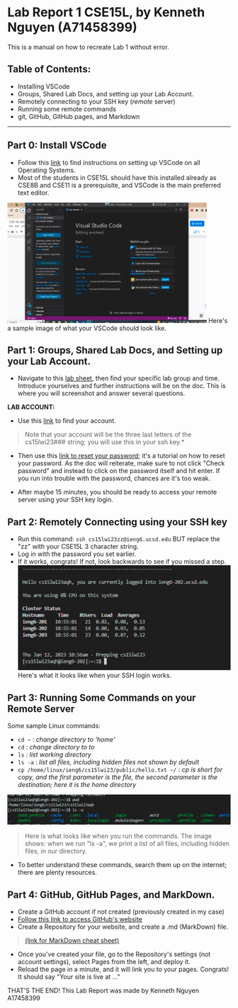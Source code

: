 # Lab Report 1 CSE15L, by Kenneth Nguyen (A71458399)
This is a manual on how to recreate Lab 1 without error.
## Table of Contents:
- Installing VSCode
- Groups, Shared Lab Docs, and setting up your Lab Account.
- Remotely connecting to your SSH key (*remote* server)
- Running some remote commands
- git, GitHub, GitHub pages, and Markdown

---

## Part 0: Install VSCode
* Follow this [link](https://code.visualstudio.com/) to find instructions on setting up VSCode on all Operating Systems. 
* Most of the students in CSE15L should have this installed already as CSE8B and CSE11 is a prerequisite, and VSCode is the main preferred text editor. 

![Image](vscodeSS.jpg)
Here's a sample image of what your VSCode should look like.

## Part 1: Groups, Shared Lab Docs, and Setting up your Lab Account.
* Navigate to this [lab sheet](https://docs.google.com/spreadsheets/d/1xJN0bQ6b0whZwdimxtdBe41Ot-JgnvOJGFEh_VmcXcY/edit#gid=0), then find your specific lab group and time. Introduce yourselves and further instructions will be on the doc. This is where you will screenshot and answer several questions.

**LAB ACCOUNT:** 

* Use this [link](https://sdacs.ucsd.edu/~icc/index.php) to find your account. 
> Note that your account will be the three last letters of the cs15lwi23### string; you will use this in your ssh key.*

* Then use this [link to reset your password](https://docs.google.com/document/d/1hs7CyQeh-MdUfM9uv99i8tqfneos6Y8bDU0uhn1wqho/edit); it's a tutorial on how to reset your password. As the doc will reiterate, make sure to not click "Check password" and instead to click on the password itself and hit enter. If you run into trouble with the password, chances are it's too weak.

* After maybe 15 minutes, you should be ready to access your remote server using your SSH key login.

## Part 2: Remotely Connecting using your SSH key
* Run this command: 
`ssh cs15lwi23zz@ieng6.ucsd.edu` BUT replace the "zz" with your CSE15L 3 character string.
* Log in with the password you set earlier.
* If it works, congrats! If not, look backwards to see if you missed a step.
![Image](sshSS.jpg)
Here's what it looks like when your SSH login works.

## Part 3: Running Some Commands on your Remote Server
Some sample Linux commands:
* `cd ~` : *change directory to 'home'*
* `cd` : *change directory to to <insert path>*
* `ls` : *list working directory*
* `ls -a` : *list all files, including hidden files not shown by default*
* `cp /home/linux/ieng6/cs15lwi23/public/hello.txt ~/` : *cp is short for copy, and the first parameter is the file, the second parameter is the destination; here it is the home directory*

![Screenshot of what your remote server should look like](remoteSS.jpg)

> Here is what looks like when you run the commands. The image shows: when we run "ls -a", we print a list of all files, including hidden files, in our directory.

* To better understand these commands, search them up on the internet; there are plenty resources.

## Part 4: GitHub, GitHub Pages, and MarkDown.
* Create a GitHub account if not created (previously created in my case)
* [Follow this link to access GitHub's website](https://github.com/)
* Create a Repository for your website, and create a .md (MarkDown) file.
> [(link for MarkDown cheat sheet)](https://commonmark.org/help/)
* Once you've created your file, go to the Repository's settings (not account settings), select Pages from the left, and deploy it.
* Reload the page in a minute, and it will link you to your pages. Congrats! It should say "Your site is live at ..."

THAT'S THE END!
This Lab Report was made by Kenneth Nguyen A17458399

